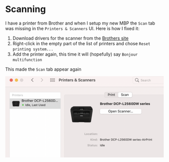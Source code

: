 # Scanning

I have a printer from Brother and when I setup my new MBP the `Scan` tab was missing in the `Printers & Scanners` UI. Here is how I fixed it:

1. Download drivers for the scanner from the [Brothers site](https://support.brother.com/g/b/downloadtop.aspx?c=eu_ot&lang=en&prod=dcpl2560dw_eu)
1. Right-click in the empty part of the list of printers and chose `Reset printing system...`
1. Add the printer again, this time it will (hopefully) say `Bonjour multifunction`

This made the `Scan` tab appear again

![image](img/scan.png)